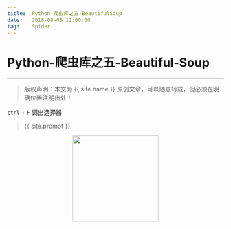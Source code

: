 ```yaml
---            
title:  Python-爬虫库之五-BeautifulSoup
date:   2018-08-05 12:00:00
tag:    Spider
---
```

# Python-爬虫库之五-Beautiful-Soup

***
> 版权声明：本文为 {{ site.name }} 原创文章，可以随意转载，但必须在明确位置注明出处！


`ctrl` + `F` 调出选择器



> {{ site.prompt }}

<div  align="center">
<img src="https://rengui520.github.io/images/wechart.jpg" width = "200" height = "200"/>